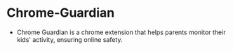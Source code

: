 # Chrome-Guardian
- Chrome Guardian is a chrome extension that helps parents monitor their kids' activity, ensuring online safety.
